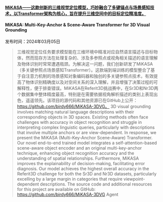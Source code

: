 #### [MiKASA——这款创新的三维视觉定位模型，巧妙融合了多键锚点与场景感知技术，以Transformer架构为核心，旨在提升三维空间中的目标定位精准度。](https://arxiv.org/abs/2403.03077)
#### MiKASA: Multi-Key-Anchor & Scene-Aware Transformer for 3D Visual Grounding
发布时间：2024年03月05日
> 三维视觉定位任务要求模型能在三维环境中精准对应自然语言描述与目标物体，然而现存方法在处理复杂的、涉及多参照点或视角相关描述的语言理解及物体识别时常常遭遇瓶颈。为解决这一问题，我们创新研发了MiKASA（多关键参照点场景感知Transformer）。这款端到端训练的模型整合了基于自注意力机制的场景感知对象编码器和独创的多关键参照点技术，有效提高了物体识别精确度以及对空间关系的深入理解，并且增强了决策过程的可解释性，便于排查错误。MiKASA在Referit3D挑战赛中，在Sr3D和Nr3D两个数据集中整体精度最高，特别是在需要依据视角解析描述的类别上表现出色，遥遥领先。该项目的源代码和其他资源已在GitHub上公开：https://github.com/birdy666/MiKASA-3DVG。
> 3D visual grounding involves matching natural language descriptions with their corresponding objects in 3D spaces. Existing methods often face challenges with accuracy in object recognition and struggle in interpreting complex linguistic queries, particularly with descriptions that involve multiple anchors or are view-dependent. In response, we present the MiKASA (Multi-Key-Anchor Scene-Aware) Transformer. Our novel end-to-end trained model integrates a self-attention-based scene-aware object encoder and an original multi-key-anchor technique, enhancing object recognition accuracy and the understanding of spatial relationships. Furthermore, MiKASA improves the explainability of decision-making, facilitating error diagnosis. Our model achieves the highest overall accuracy in the Referit3D challenge for both the Sr3D and Nr3D datasets, particularly excelling by a large margin in categories that require viewpoint-dependent descriptions.
  The source code and additional resources for this project are available on GitHub: https://github.com/birdy666/MiKASA-3DVG
Agent